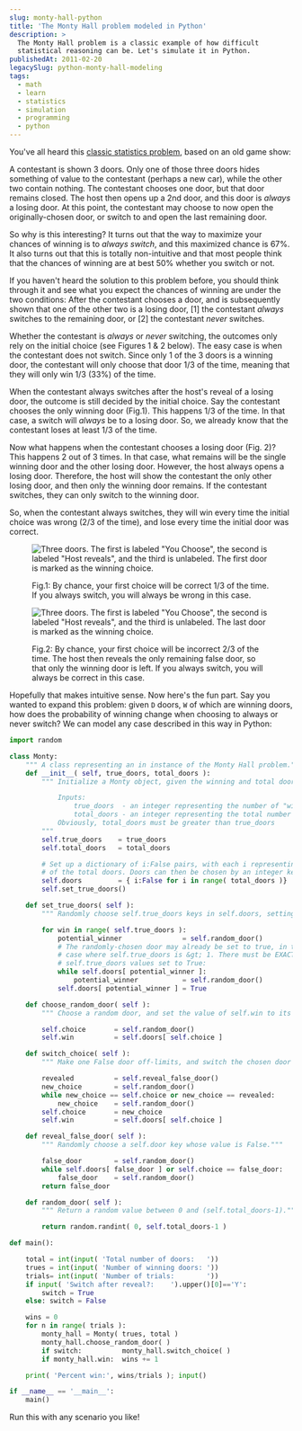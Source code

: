 ```yaml
---
slug: monty-hall-python
title: 'The Monty Hall problem modeled in Python'
description: >
  The Monty Hall problem is a classic example of how difficult
  statistical reasoning can be. Let's simulate it in Python.
publishedAt: 2011-02-20
legacySlug: python-monty-hall-modeling
tags:
  - math
  - learn
  - statistics
  - simulation
  - programming
  - python
---
```


You've all heard this [classic statistics problem](https://en.wikipedia.org/wiki/Monty_Hall_problem), based on an old game show:

A contestant is shown 3 doors. Only one of those three doors hides something of value to the contestant (perhaps a new car), while the other two contain nothing. The contestant chooses one door, but that door remains closed. The host then opens up a 2nd door, and this door is _always_ a losing door. At this point, the contestant may choose to now open the originally-chosen door, or switch to and open the last remaining door.

So why is this interesting? It turns out that the way to maximize your chances of winning is to _always switch_, and this maximized chance is 67%. It also turns out that this is totally non-intuitive and that most people think that the chances of winning are at best 50% whether you switch or not.

If you haven't heard the solution to this problem before, you should think through it and see what you expect the chances of winning are under the two conditions: After the contestant chooses a door, and is subsequently shown that one of the other two is a losing door, [1] the contestant _always_ switches to the remaining door, or [2] the contestant _never_ switches.

Whether the contestant is _always_ or _never_ switching, the outcomes only rely on the initial choice (see Figures 1 & 2 below). The easy case is when the contestant does not switch. Since only 1 of the 3 doors is a winning door, the contestant will only choose that door 1/3 of the time, meaning that they will only win 1/3 (33%) of the time.

When the contestant always switches after the host's reveal of a losing door, the outcome is still decided by the initial choice. Say the contestant chooses the only winning door (Fig.1). This happens 1/3 of the time. In that case, a switch will _always_ be to a losing door. So, we already know that the contestant loses at least 1/3 of the time.

Now what happens when the contestant chooses a losing door (Fig. 2)? This happens 2 out of 3 times. In that case, what remains will be the single winning door and the other losing door. However, the host always opens a losing door. Therefore, the host will show the contestant the only other losing door, and then only the winning door remains. If the contestant switches, they can only switch to the winning door.

So, when the contestant always switches, they will win every time the initial choice was wrong (2/3 of the time), and lose every time the initial door was correct.

<figure>

![Three doors. The first is labeled "You Choose", the second is labeled "Host reveals", and the third is unlabeled. The first door is marked as the winning choice.](https://farm6.static.flickr.com/5171/5461662939_df69a199bc_o.png 'correct_choice')

<figcaption>

Fig.1: By chance, your first choice will be correct 1/3 of the time. If you always switch, you will always be wrong in this case.

</figcaption>

</figure>

<figure>

![Three doors. The first is labeled "You Choose", the second is labeled "Host reveals", and the third is unlabeled. The last door is marked as the winning choice.](https://farm6.static.flickr.com/5053/5462265972_1e58686950_o.png 'incorrect_choice')

<figcaption>

Fig.2: By chance, your first choice will be incorrect 2/3 of the time. The host then reveals the only remaining false door, so that only the winning door is left. If you always switch, you will always be correct in this case.

</figcaption>

</figure>

Hopefully that makes intuitive sense. Now here's the fun part. Say you wanted to expand this problem: given `D` doors, `W` of which are winning doors, how does the probability of winning change when choosing to always or never switch? We can model any case described in this way in Python:

```python
import random

class Monty:
    """ A class representing an in instance of the Monty Hall problem."""
    def __init__( self, true_doors, total_doors ):
        """ Initialize a Monty object, given the winning and total doors.

            Inputs:
                true_doors  - an integer representing the number of "winning" doors
                total_doors - an integer representing the total number of doors
            Obviously, total_doors must be greater than true_doors
        """
        self.true_doors    = true_doors
        self.total_doors   = total_doors

        # Set up a dictionary of i:False pairs, with each i representing one
        # of the total doors. Doors can then be chosen by an integer key
        self.doors         = { i:False for i in range( total_doors )}
        self.set_true_doors()

    def set_true_doors( self ):
        """ Randomly choose self.true_doors keys in self.doors, setting value to True."""

        for win in range( self.true_doors ):
            potential_winner               = self.random_door()
            # The randomly-chosen door may already be set to true, in the
            # case where self.true_doors is &gt; 1. There must be EXACTLY
            # self.true_doors values set to True:
            while self.doors[ potential_winner ]:
                potential_winner           = self.random_door()
            self.doors[ potential_winner ] = True

    def choose_random_door( self ):
        """ Choose a random door, and set the value of self.win to its value."""

        self.choice       = self.random_door()
        self.win          = self.doors[ self.choice ]

    def switch_choice( self ):
        """ Make one False door off-limits, and switch the chosen door to another."""

        revealed          = self.reveal_false_door()
        new_choice        = self.random_door()
        while new_choice == self.choice or new_choice == revealed:
            new_choice    = self.random_door()
        self.choice       = new_choice
        self.win          = self.doors[ self.choice ]

    def reveal_false_door( self ):
        """ Randomly choose a self.door key whose value is False."""

        false_door        = self.random_door()
        while self.doors[ false_door ] or self.choice == false_door:
            false_door    = self.random_door()
        return false_door

    def random_door( self ):
        """ Return a random value between 0 and (self.total_doors-1)."""

        return random.randint( 0, self.total_doors-1 )

def main():

    total = int(input( 'Total number of doors:   '))
    trues = int(input( 'Number of winning doors: '))
    trials= int(input( 'Number of trials:        '))
    if input( 'Switch after reveal?:    ').upper()[0]=='Y':
        switch = True
    else: switch = False

    wins = 0
    for n in range( trials ):
        monty_hall = Monty( trues, total )
        monty_hall.choose_random_door( )
        if switch:          monty_hall.switch_choice( )
        if monty_hall.win:  wins += 1

    print( 'Percent win:', wins/trials ); input()

if __name__ == '__main__':
    main()
```

Run this with any scenario you like!
